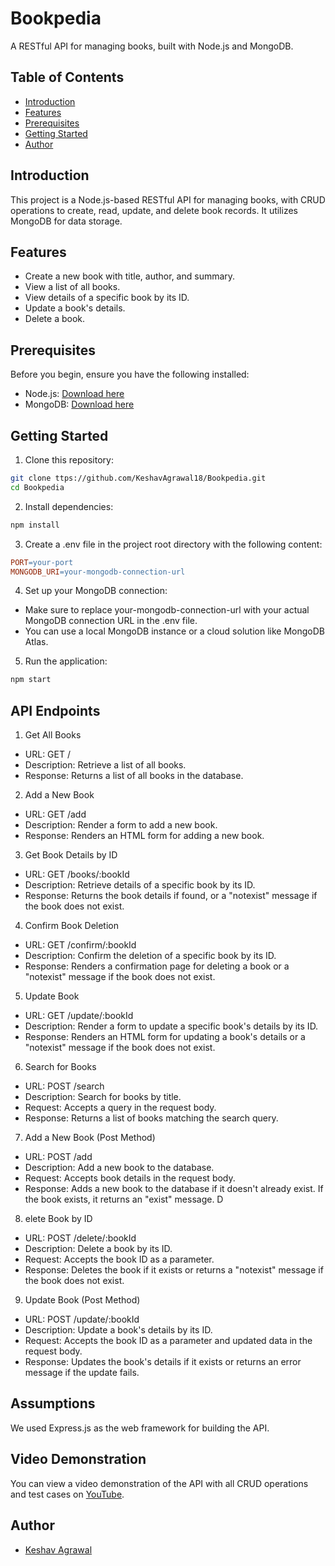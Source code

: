 # Bookpedia

A RESTful API for managing books, built with Node.js and MongoDB.

## Table of Contents

- [Introduction](#introduction)
- [Features](#features)
- [Prerequisites](#prerequisites)
- [Getting Started](#getting-started)
- [Author](#author)

## Introduction

This project is a Node.js-based RESTful API for managing books, with CRUD operations to create, read, update, and delete book records. It utilizes MongoDB for data storage.

## Features

- Create a new book with title, author, and summary.
- View a list of all books.
- View details of a specific book by its ID.
- Update a book's details.
- Delete a book.

## Prerequisites

Before you begin, ensure you have the following installed:

- Node.js: [Download here](https://nodejs.org/)
- MongoDB: [Download here](https://www.mongodb.com/try/download/community)

## Getting Started

1. Clone this repository:

```bash
git clone ttps://github.com/KeshavAgrawal18/Bookpedia.git
cd Bookpedia
```

2. Install dependencies:

```bash
npm install
```

3. Create a .env file in the project root directory with the following content:
   
```makefile
PORT=your-port
MONGODB_URI=your-mongodb-connection-url
```

4. Set up your MongoDB connection:
- Make sure to replace your-mongodb-connection-url with your actual MongoDB connection URL in the .env file.
- You can use a local MongoDB instance or a cloud solution like MongoDB Atlas.

5. Run the application:

```bash
npm start
```


## API Endpoints

1. Get All Books
- URL: GET /
- Description: Retrieve a list of all books.
- Response: Returns a list of all books in the database.

2. Add a New Book
- URL: GET /add
- Description: Render a form to add a new book.
- Response: Renders an HTML form for adding a new book.

3. Get Book Details by ID
- URL: GET /books/:bookId
- Description: Retrieve details of a specific book by its ID.
- Response: Returns the book details if found, or a "notexist" message if the book does not exist.

4. Confirm Book Deletion
- URL: GET /confirm/:bookId
- Description: Confirm the deletion of a specific book by its ID.
- Response: Renders a confirmation page for deleting a book or a "notexist" message if the book does not exist.

5. Update Book
- URL: GET /update/:bookId
- Description: Render a form to update a specific book's details by its ID.
- Response: Renders an HTML form for updating a book's details or a "notexist" message if the book does not exist.

6. Search for Books
- URL: POST /search
- Description: Search for books by title.
- Request: Accepts a query in the request body.
- Response: Returns a list of books matching the search query.

7. Add a New Book (Post Method)
- URL: POST /add
- Description: Add a new book to the database.
- Request: Accepts book details in the request body.
- Response: Adds a new book to the database if it doesn't already exist. If the book exists, it returns an "exist" message.
D
8. elete Book by ID
- URL: POST /delete/:bookId
- Description: Delete a book by its ID.
- Request: Accepts the book ID as a parameter.
- Response: Deletes the book if it exists or returns a "notexist" message if the book does not exist.

9. Update Book (Post Method)
- URL: POST /update/:bookId
- Description: Update a book's details by its ID.
- Request: Accepts the book ID as a parameter and updated data in the request body.
- Response: Updates the book's details if it exists or returns an error message if the update fails.


## Assumptions
We used Express.js as the web framework for building the API.


## Video Demonstration
You can view a video demonstration of the API with all CRUD operations and test cases on [YouTube](https://youtu.be/bOm970QVFt8).

## Author

- [Keshav Agrawal](https://github.com/KeshavAgrawal18)

  
